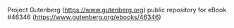 Project Gutenberg (https://www.gutenberg.org) public repository for eBook #46346 (https://www.gutenberg.org/ebooks/46346)
